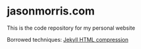 # jasonmorris.com
This is the code repository for my personal website

Borrowed techniques:
[Jekyll HTML compression](https://github.com/penibelst/jekyll-compress-html)
